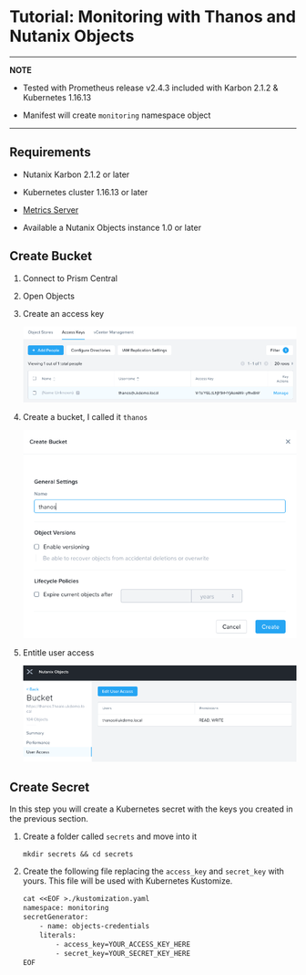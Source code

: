 # Tutorial: Monitoring with Thanos and Nutanix Objects

---
**NOTE**

* Tested with Prometheus release v2.4.3 included with Karbon 2.1.2 & Kubernetes 1.16.13

* Manifest will create `monitoring` namespace object

---

## Requirements

* Nutanix Karbon 2.1.2 or later

* Kubernetes cluster 1.16.13 or later

* [Metrics Server](../metrics-server/README.md)

* Available a Nutanix Objects instance 1.0 or later 

## Create Bucket

1. Connect to Prism Central

2. Open Objects

3. Create an access key

    ![Create bucket](images/01_objects_keys.png)

4. Create a bucket, I called it `thanos`

    ![Create bucket](images/02_objects_bucket.png)

5. Entitle user access

    ![Create bucket](images/03_objects_useraccess.png)

## Create Secret

In this step you will create a Kubernetes secret with the keys you created in the previous section.

1. Create a folder called `secrets` and move into it

    ```shell
    mkdir secrets && cd secrets
    ```

2. Create the following file replacing the `access_key` and `secret_key` with yours. This file will be used with Kubernetes Kustomize.

    ```shell
    cat <<EOF >./kustomization.yaml
    namespace: monitoring
    secretGenerator:
        - name: objects-credentials
        literals:
            - access_key=YOUR_ACCESS_KEY_HERE
            - secret_key=YOUR_SECRET_KEY_HERE
    EOF
    ```

